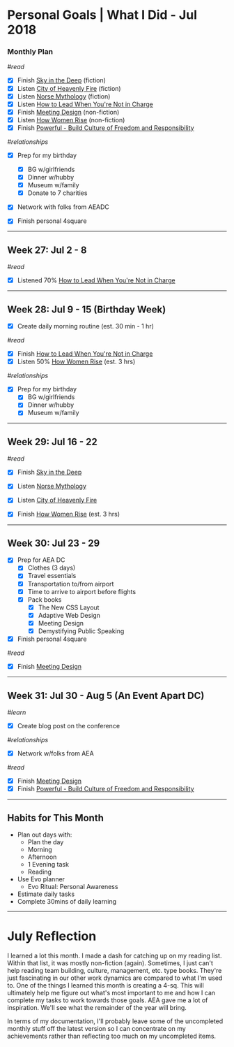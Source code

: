 Personal Goals | What I Did - Jul 2018
==============

### Monthly Plan
_#read_
- [x] Finish [Sky in the Deep](https://www.goodreads.com/book/show/34726469-sky-in-the-deep1) (fiction)
- [x] Listen [City of Heavenly Fire](https://www.goodreads.com/book/show/8755785-city-of-heavenly-fire) (fiction)
- [x] Listen [Norse Mythology](https://www.goodreads.com/book/show/37903770-norse-mythology) (fiction) 
- [x] Listen [How to Lead When You're Not in Charge](https://www.goodreads.com/book/show/33098700-how-to-lead-when-you-re-not-in-charge)
- [x] Finish [Meeting Design](https://www.goodreads.com/book/show/36687954-meeting-design) (non-fiction)
- [x] Listen [How Women Rise](https://www.goodreads.com/book/show/36204301-how-women-rise) (non-fiction)
- [x] Finish [Powerful - Build Culture of Freedom and Responsibility](https://www.goodreads.com/book/show/36417234-powerful)

_#relationships_
- [x] Prep for my birthday
  - [x] BG w/girlfriends
  - [x] Dinner w/hubby
  - [x] Museum w/family
  - [x] Donate to 7 charities 
- [x] Network with folks from AEADC

- [x] Finish personal 4square

---

## Week 27: Jul 2 - 8

_#read_
- [x] Listened 70% [How to Lead When You're Not in Charge](https://www.goodreads.com/book/show/33098700-how-to-lead-when-you-re-not-in-charge?from_search=true)
  
---

## Week 28: Jul 9 - 15 (Birthday Week)

- [x] Create daily morning routine (est. 30 min - 1 hr)

_#read_
- [x] Finish [How to Lead When You're Not in Charge](https://www.goodreads.com/book/show/33098700-how-to-lead-when-you-re-not-in-charge)
- [x] Listen 50% [How Women Rise](https://www.goodreads.com/book/show/36204301-how-women-rise) (est. 3 hrs) 

_#relationships_
- [x] Prep for my birthday
  - [x] BG w/girlfriends
  - [x] Dinner w/hubby
  - [x] Museum w/family

---

## Week 29: Jul 16 - 22
_#read_
- [x] Finish [Sky in the Deep](https://www.goodreads.com/book/show/34726469-sky-in-the-deep1)
- [x] Listen [Norse Mythology](https://www.goodreads.com/book/show/37903770-norse-mythology)
- [x] Listen [City of Heavenly Fire](https://www.goodreads.com/book/show/8755785-city-of-heavenly-fire)
- [x] Finish [How Women Rise](https://www.goodreads.com/book/show/36204301-how-women-rise) (est. 3 hrs)


---

## Week 30: Jul 23 - 29

- [x] Prep for AEA DC
  - [x] Clothes (3 days)
  - [x] Travel essentials
  - [x] Transportation to/from airport
  - [x] Time to arrive to airport before flights
  - [x] Pack books 
    - [x] The New CSS Layout
    - [x] Adaptive Web Design
    - [x] Meeting Design
    - [x] Demystifying Public Speaking
- [x] Finish personal 4square
    
_#read_
- [x] Finish [Meeting Design](https://www.goodreads.com/book/show/36687954-meeting-design) 

---

## Week 31: Jul 30 - Aug 5 (An Event Apart DC)

_#learn_
- [x] Create blog post on the conference

_#relationships_
- [x] Network w/folks from AEA

_#read_
- [x] Finish [Meeting Design](https://www.goodreads.com/book/show/36687954-meeting-design) 
- [x] Finish [Powerful - Build Culture of Freedom and Responsibility](https://www.goodreads.com/book/show/36417234-powerful)

---

## Habits for This Month
- Plan out days with: 
  - Plan the day
  - Morning
  - Afternoon
  - 1 Evening task
  - Reading
- Use Evo planner
  - Evo Ritual: Personal Awareness
- Estimate daily tasks
- Complete 30mins of daily learning

---


# July Reflection
I learned a lot this month. I made a dash for catching up on my reading list. Within that list, it was mostly non-fiction (again). Sometimes, I just can't help reading team building, culture, management, etc. type books. They're just fascinating in our other work dynamics are compared to what I'm used to. One of the things I learned this month is creating a 4-sq. This will ultimately help me figure out what's most important to me and how I can complete my tasks to work towards those goals. AEA gave me a lot of inspiration. We'll see what the remainder of the year will bring. 

In terms of my documentation, I'll probably leave some of the uncompleted monthly stuff off the latest version so I can concentrate on my achievements rather than reflecting too much on my uncompleted items. 
